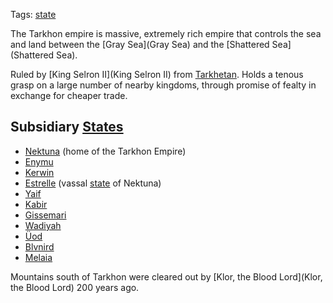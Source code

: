 Tags: [state](States)

The Tarkhon empire is massive, extremely rich empire that controls the sea and land between the [Gray Sea](Gray Sea) and the [Shattered Sea](Shattered Sea). 

Ruled by [King Selron II](King Selron II) from [Tarkhetan](Tarkhetan). Holds a tenous grasp on a large number of nearby kingdoms, through promise of fealty in exchange for cheaper trade.

## Subsidiary [States](States)
- [Nektuna](Nektuna) (home of the Tarkhon Empire)
- [Enymu](Enymu)
- [Kerwin](Kerwin)
- [Estrelle](Estrelle) (vassal [state](States) of Nektuna)
- [Yaif](Yaif)
- [Kabir](Kabir)
- [Gissemari](Gissemari)
- [Wadiyah](Wadiyah)
- [Üod](Üod)
- [Blvnird](Blvnird)
- [Melaia](Melaia)


Mountains south of Tarkhon were cleared out by [Klor, the Blood Lord](Klor, the Blood Lord) 200 years ago.